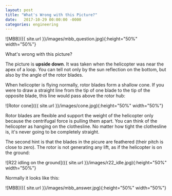 ```yaml
---
layout: post
title: "What's Wrong with this Picture?"
date:   2017-10-29 00:00:00 -0000
categories: engineering
---
```


![MBB]({{ site.url }}/images/mbb_question.jpg){:height="50%" width="50%"}

What's wrong with this picture?
<!--more-->

The picture is **upside down**. It was taken when the helicopter was near the apex of a loop. You can tell not only by the sun reflection on the bottom, but also by the angle of the rotor blades.

When helicopter is flying normally, rotor blades form a shallow cone. If you were to draw a straight line from the tip of one blade to the tip of the opposite blade, this line would pass above the rotor hub:

![Rotor cone]({{ site.url }}/images/cone.jpg){:height="50%" width="50%"}

Rotor blades are flexible and support the weight of the helicopter only because the centrifugal force is pulling them apart. You can think of the helicopter as hanging on the clothesline. No matter how tight the clothesline is, it's never going to be completely straight.

The second hint is that the blades in the picure are feathered (their pitch is close to zero). The rotor is not generating any lift, as if the helicopter is on the ground:

![R22 idling on the ground]({{ site.url }}/images/r22_idle.jpg){:height="50%" width="50%"}

Normally it looks like this:

![MBB]({{ site.url }}/images/mbb_answer.jpg){:height="50%" width="50%"}

